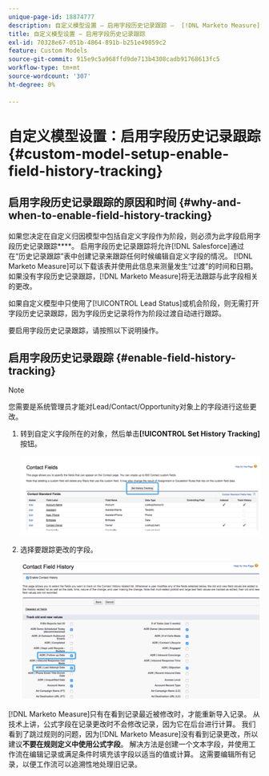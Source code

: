 ```yaml
---
unique-page-id: 18874777
description: 自定义模型设置 — 启用字段历史记录跟踪 —  [!DNL Marketo Measure]
title: 自定义模型设置 — 启用字段历史记录跟踪
exl-id: 70328e67-051b-4864-891b-b251e49859c2
feature: Custom Models
source-git-commit: 915e9c5a968ffd9de713b4308cadb91768613fc5
workflow-type: tm+mt
source-wordcount: '307'
ht-degree: 0%

---
```


# 自定义模型设置：启用字段历史记录跟踪 {#custom-model-setup-enable-field-history-tracking}

## 启用字段历史记录跟踪的原因和时间 {#why-and-when-to-enable-field-history-tracking}

如果您决定在自定义归因模型中包括自定义字段作为阶段，则必须为此字段启用字段历史记录跟踪&#x200B;****。 启用字段历史记录跟踪将允许[!DNL Salesforce]通过在“历史记录跟踪”表中创建记录来跟踪任何时候编辑自定义字段的情况。 [!DNL Marketo Measure]可以下载该表并使用此信息来测量发生“过渡”的时间和日期。 如果没有字段历史记录跟踪，[!DNL Marketo Measure]将无法跟踪与此字段相关的更改。

如果自定义模型中只使用了[!UICONTROL Lead Status]或机会阶段，则无需打开字段历史记录跟踪，因为字段历史记录将作为阶段过渡自动进行跟踪。

要启用字段历史记录跟踪，请按照以下说明操作。

## 启用字段历史记录跟踪 {#enable-field-history-tracking}

>[!NOTE]
>
>您需要是系统管理员才能对Lead/Contact/Opportunity对象上的字段进行这些更改。

1. 转到自定义字段所在的对象，然后单击&#x200B;**[!UICONTROL Set History Tracking]**&#x200B;按钮。

   ![](assets/1.png)

1. 选择要跟踪更改的字段。

   ![](assets/2.png)

[!DNL Marketo Measure]只有在看到记录最近被修改时，才能重新导入记录。 从技术上讲，公式字段在记录更改时不会修改记录，因为它在后台进行计算。 我们看到了跳过规则的问题，因为[!DNL Marketo Measure]没有看到记录更改，所以建议&#x200B;**不要在规则定义中使用公式字段**。 解决方法是创建一个文本字段，并使用工作流在编辑记录或满足条件时填充该字段以适当的值或计算。 这需要编辑所有记录，以便工作流可以追溯性地处理旧记录。
